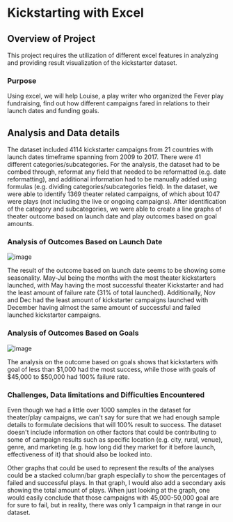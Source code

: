 # Kickstarting with Excel

## Overview of Project
This project requires the utilization of different excel features in analyzing and providing result visualization of the kickstarter dataset.

### Purpose
Using excel, we will help Louise, a play writer who organized the Fever play fundraising, find out how different campaigns fared in relations to their launch dates and funding goals. 

## Analysis and Data details
The dataset included 4114 kickstarter campaigns from 21 countries with launch dates timeframe spanning from 2009 to 2017. There were 41 different categories/subcategories. For the analysis, the dataset had to be combed through, reformat any field that needed to be reformatted (e.g. date reformatting), and additional information had to be manually added using formulas (e.g. dividing categories/subcategories field). In the dataset, we were able to identify 1369 theater related campaigns, of which about 1047 were plays (not including the live or ongoing campaigns). After identification of the category and subcategories, we were able to create a line graphs of theater outcome based on launch date and play outcomes based on goal amounts.   

### Analysis of Outcomes Based on Launch Date

 ![image](https://user-images.githubusercontent.com/98235755/155796348-fab2e91b-6f65-4965-a437-7692724d3d2d.png)

The result of the outcome based on launch date seems to be showing some seasonality. May-Jul being the months with the most theater kickstarters launched, with May having the most successful theater Kickstarter and had the least amount of failure rate (31% of total launched). Additionally, Nov and Dec had the least amount of kickstarter campaigns launched with December having almost the same amount of successful and failed launched kickstarter campaigns. 

### Analysis of Outcomes Based on Goals

![image](https://user-images.githubusercontent.com/98235755/155796406-4dd118be-58e1-47c7-a3e1-dab73218ec50.png)

The analysis on the outcome based on goals shows that kickstarters with goal of less than $1,000 had the most success, while those with goals of $45,000 to $50,000 had 100% failure rate. 


### Challenges, Data limitations and Difficulties Encountered
Even though we had a little over 1000 samples in the dataset for theater/play campaigns, we can't say for sure that we had enough sample details to formulate decisions that will 100% result to success. The dataset doesn't include information on other factors that could be contributing to some of campaign results such as specific location (e.g. city, rural, venue), genre, and marketing (e.g. how long did they market for it before launch, effectiveness of it) that should also be looked into. 

Other graphs that could be used to represent the results of the analyses could be a stacked column/bar graph especially to show the percentages of failed and successful plays. In that graph, I would also add a secondary axis showing the total amount of plays. When just looking at the graph, one would easily conclude that those campaigns with 45,000-50,000 goal are for sure to fail, but in reality, there was only 1 campaign in that range in our dataset. 
